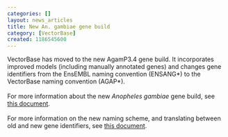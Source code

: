 ```yaml
---
categories: []
layout: news_articles
title: New An. gambiae gene build
category: [VectorBase]
created: 1186545600
---
```

VectorBase has moved to the new AgamP3.4 gene build. It incorporates improved models (including manually annotated genes) and changes gene identifiers from the EnsEMBL naming convention (ENSANG*) to the VectorBase naming convention (AGAP*).
<br/><br/>
For more information about the new <em>Anopheles gambiae </em>gene build, see <a href="/organisms/anopheles-gambiae/pest/agamp34">this document</a>.
<br/><br/>
For more information on the new naming scheme, and translating between old and new gene identifiers, see <a href="/content/agamp34new-ids-anopheles">this document</a>.
